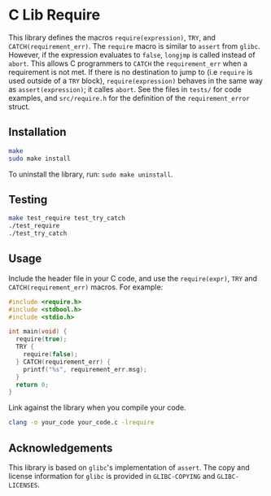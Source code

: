 # C Lib Require

This library defines the macros `require(expression)`, `TRY`, and `CATCH(requirement_err)`. The `require` macro is similar to `assert` from `glibc`. However, if the expression evaluates to `false`, `longjmp` is called instead of `abort`. This allows C programmers to `CATCH` the `requirement_err` when a requirement is not met. If there is no destination to jump to (i.e `require` is used outside of a `TRY` block), `require(expression)` behaves in the same way as `assert(expression)`; it calles `abort`. See the files in `tests/` for code examples, and `src/require.h` for the definition of the `requirement_error` struct.

## Installation

```Bash
make
sudo make install
```

To uninstall the library, run: `sudo make uninstall`.

## Testing

```Bash
make test_require test_try_catch
./test_require
./test_try_catch
```

## Usage

Include the header file in your C code, and use the `require(expr)`, `TRY` and `CATCH(requirement_err)` macros. For example:

```C
#include <require.h>
#include <stdbool.h>
#include <stdio.h>

int main(void) {
  require(true);
  TRY {
    require(false);
  } CATCH(requirement_err) {
    printf("%s", requirement_err.msg);
  }
  return 0;
}
```

Link against the library when you compile your code.

```Bash
clang -o your_code your_code.c -lrequire
```

## Acknowledgements

This library is based on `glibc`'s implementation of `assert`. The copy and license information for `glibc` is provided in `GLIBC-COPYING` and `GLIBC-LICENSES`.
